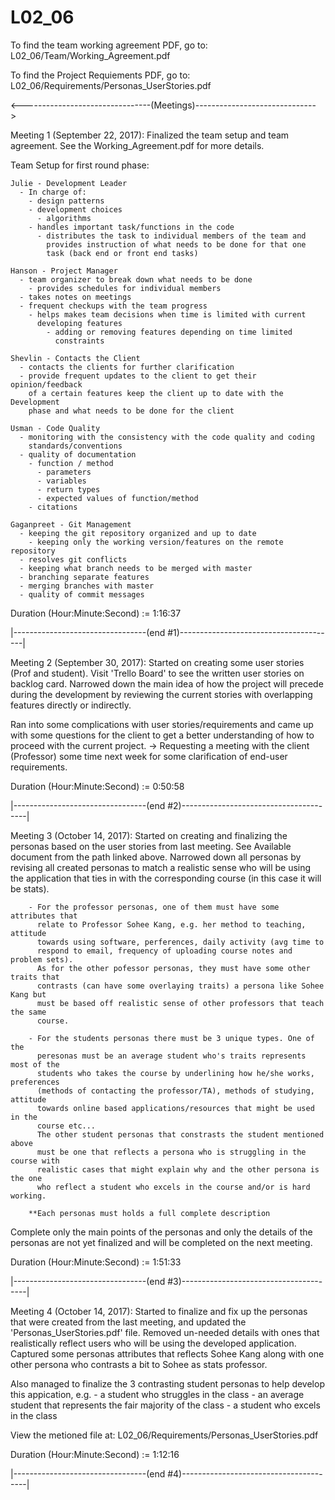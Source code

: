 # L02_06
To find the team working agreement PDF,
go to: L02_06/Team/Working_Agreement.pdf

To find the Project Requiements PDF,
go to: L02_06/Requirements/Personas_UserStories.pdf

<--------------------------------(Meetings)------------------------------>

Meeting 1 (September 22, 2017):
Finalized the team setup and team agreement.
See the Working_Agreement.pdf for more details.

  Team Setup for first round phase:

    Julie - Development Leader
      - In charge of:
        - design patterns
        - development choices
          - algorithms
        - handles important task/functions in the code
          - distributes the task to individual members of the team and
            provides instruction of what needs to be done for that one
            task (back end or front end tasks)

    Hanson - Project Manager
      - team organizer to break down what needs to be done
        - provides schedules for individual members
      - takes notes on meetings
      - frequent checkups with the team progress
        - helps makes team decisions when time is limited with current
          developing features
            - adding or removing features depending on time limited
              constraints

    Shevlin - Contacts the Client
      - contacts the clients for further clarification
      - provide frequent updates to the client to get their opinion/feedback
        of a certain features keep the client up to date with the Development
        phase and what needs to be done for the client

    Usman - Code Quality
      - monitoring with the consistency with the code quality and coding
        standards/conventions
      - quality of documentation
        - function / method
          - parameters
          - variables
          - return types
          - expected values of function/method
        - citations

    Gaganpreet - Git Management
      - keeping the git repository organized and up to date
        - keeping only the working version/features on the remote repository
      - resolves git conflicts
      - keeping what branch needs to be merged with master
      - branching separate features
      - merging branches with master
      - quality of commit messages

 Duration (Hour:Minute:Second) := 1:16:37

|---------------------------------(end #1)---------------------------------------|

Meeting 2 (September 30, 2017):
Started on creating some user stories (Prof and student). Visit 'Trello Board'
to see the written user stories on backlog card. Narrowed down the main idea
of how the project will precede during the development by reviewing the current
stories with overlapping features directly or indirectly.

Ran into some complications with user stories/requirements and came up with
some questions for the client to get a better understanding of how to proceed
with the current project.
  -> Requesting a meeting with the client (Professor) some time next week
     for some clarification of end-user requirements.

 Duration (Hour:Minute:Second) := 0:50:58

|---------------------------------(end #2)---------------------------------------|

Meeting 3 (October 14, 2017):
Started on creating and finalizing the personas based on the user stories from 
last meeting. See Available document from the path linked above. Narrowed down 
all personas by revising all created personas to match a realistic sense who 
will be using the application that ties in with the corresponding course (in this
case it will be stats).

		- For the professor personas, one of them must have some attributes that
		  relate to Professor Sohee Kang, e.g. her method to teaching, attitude
		  towards using software, perferences, daily activity (avg time to 
		  respond to email, frequency of uploading course notes and problem sets).
		  As for the other pofessor personas, they must have some other traits that
		  contrasts (can have some overlaying traits) a persona like Sohee Kang but 
		  must be based off realistic sense of other professors that teach the same 
		  course.

		- For the students personas there must be 3 unique types. One of the 
		  peresonas must be an average student who's traits represents most of the 
		  students who takes the course by underlining how he/she works, preferences 
		  (methods of contacting the professor/TA), methods of studying, attitude 
		  towards online based applications/resources that might be used in the 
		  course etc...
		  The other student personas that constrasts the student mentioned above 
		  must be one that reflects a persona who is struggling in the course with 
		  realistic cases that might explain why and the other persona is the one 
		  who reflect a student who excels in the course and/or is hard working.

		**Each personas must holds a full complete description

Complete only the main points of the personas and only the details of the personas 
are not yet finalized and will be completed on the next meeting.

 Duration (Hour:Minute:Second) := 1:51:33

|---------------------------------(end #3)---------------------------------------|

Meeting 4 (October 14, 2017):
Started to finalize and fix up the personas that were created from the last 
meeting, and updated the 'Personas_UserStories.pdf' file. Removed un-needed
details with ones that realistically reflect users who will be using the 
developed application. Captured some personas attributes that reflects Sohee 
Kang along with one other persona who contrasts a bit to Sohee as stats professor.

Also managed to finalize the 3 contrasting student personas to help develop this 
appication, e.g. 
      - a student who struggles in the class
      - an average student that represents the fair majority of the class
      - a student who excels in the class

View the metioned file at: L02_06/Requirements/Personas_UserStories.pdf

 Duration (Hour:Minute:Second) := 1:12:16

|---------------------------------(end #4)---------------------------------------|